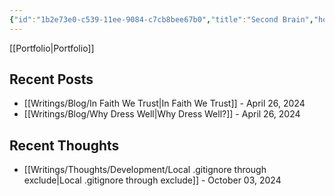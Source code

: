 ```yaml
---
{"id":"1b2e73e0-c539-11ee-9084-c7cb8bee67b0","title":"Second Brain","home":true,"publish":true,"date_created":"Saturday, December 3rd 2022, 3:27:32 pm","date_modified":"Friday, October 11th 2024, 12:32:07 am","editing_lock":true,"live_preview":true,"cssclasses":["mado-heading"],"path":"index.md","permalink":"/index/","PassFrontmatter":true}
---
```



[[Portfolio\|Portfolio]]

## Recent Posts

- [[Writings/Blog/In Faith We Trust\|In Faith We Trust]] - April 26, 2024
- [[Writings/Blog/Why Dress Well\|Why Dress Well?]] - April 26, 2024


## Recent Thoughts

- [[Writings/Thoughts/Development/Local .gitignore through exclude\|Local .gitignore through exclude]] - October 03, 2024

